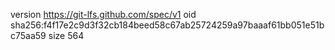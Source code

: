 version https://git-lfs.github.com/spec/v1
oid sha256:f4f17e2c9d3f32cb184beed58c67ab25724259a97baaaf61bb051e51bc75aa59
size 564
